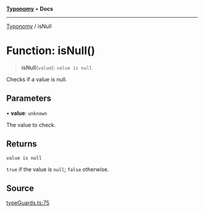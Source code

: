 [**Typonomy**](../README.md) • **Docs**

***

[Typonomy](../globals.md) / isNull

# Function: isNull()

> **isNull**(`value`): `value is null`

Checks if a value is null.

## Parameters

• **value**: `unknown`

The value to check.

## Returns

`value is null`

`true` if the value is `null`; `false` otherwise.

## Source

[typeGuards.ts:75](https://github.com/softcraft-development/typonomy/blob/5469316e6ff7a55df7069c91f81292468fab4b62/src/typeGuards.ts#L75)

